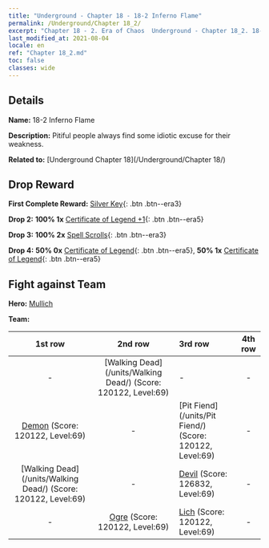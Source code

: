 ```yaml
---
title: "Underground - Chapter 18 - 18-2 Inferno Flame"
permalink: /Underground/Chapter 18_2/
excerpt: "Chapter 18 - 2. Era of Chaos  Underground - Chapter 18_2. 18-2 Inferno Flame"
last_modified_at: 2021-08-04
locale: en
ref: "Chapter 18_2.md"
toc: false
classes: wide
---
```


## Details

 **Name:** 18-2 Inferno Flame

 **Description:** Pitiful people always find some idiotic excuse for their weakness.

 **Related to:** [Underground Chapter 18](/Underground/Chapter 18/)

## Drop Reward

 **First Complete Reward:** [Silver Key](/Items/con_693/){: .btn .btn--era3}

 **Drop 2:** **100% 1x** [Certificate of Legend +1](/Items/mat_74/){: .btn .btn--era5}

 **Drop 3:** **100% 2x** [Spell Scrolls](/Items/con_694/){: .btn .btn--era3}

 **Drop 4:** **50% 0x** [Certificate of Legend](/Items/mat_67/){: .btn .btn--era5}, **50% 1x** [Certificate of Legend](/Items/mat_67/){: .btn .btn--era5}


## Fight against Team
 **Hero:** [Mullich](/heroes/Mullich/)

 **Team:**


  | 1st row | 2nd row | 3rd row | 4th row |
  |:----:|:----:|:----|:----:|
  | - | [Walking Dead](/units/Walking Dead/) (Score: 120122, Level:69)  | - | - |
  | [Demon](/units/Demon/) (Score: 120122, Level:69)  | - | [Pit Fiend](/units/Pit Fiend/) (Score: 120122, Level:69)  | - |
  | [Walking Dead](/units/Walking Dead/) (Score: 120122, Level:69)  | - | [Devil](/units/Devil/) (Score: 126832, Level:69)  | - |
  | - | [Ogre](/units/Ogre/) (Score: 120122, Level:69)  | [Lich](/units/Lich/) (Score: 120122, Level:69)  | - |


